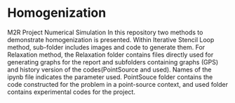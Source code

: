 # Homogenization
M2R Project Numerical Simulation
In this repository two methods to demonstrate homogenization is presented.
Within Iterative Stencil Loop method, sub-folder includes images and code to generate them.
For Relaxation method, the Relaxation folder contains files directly used for generating graphs for the report and subfolders containing graphs (GPS) and history version of the codes(PointSource and used). Names of the ipynb file indicates the parameter used. PointSouce folder contains the code constructed for the problem in a point-source context, and used folder contains experimental codes for the project.

